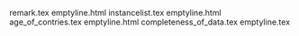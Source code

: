 remark.tex
emptyline.html
instancelist.tex
emptyline.html
age_of_contries.tex
emptyline.html
completeness_of_data.tex
emptyline.tex
